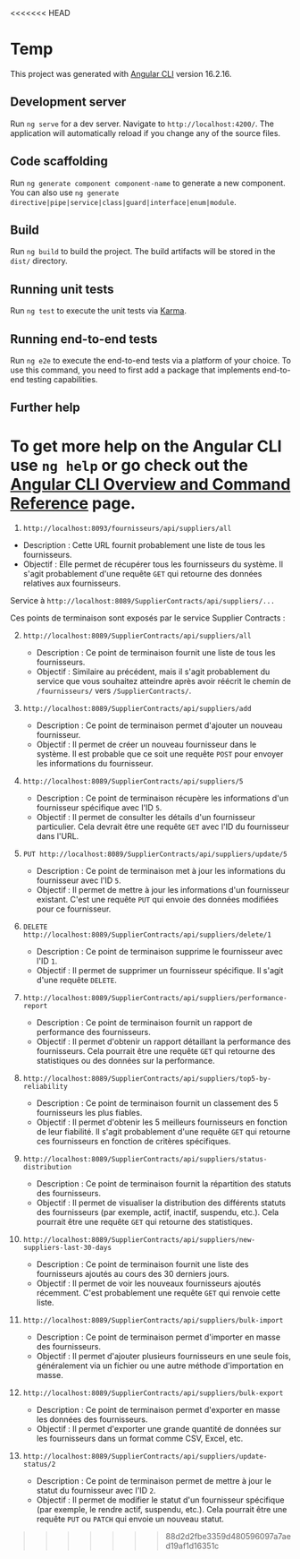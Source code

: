 <<<<<<< HEAD
# Temp

This project was generated with [Angular CLI](https://github.com/angular/angular-cli) version 16.2.16.

## Development server

Run `ng serve` for a dev server. Navigate to `http://localhost:4200/`. The application will automatically reload if you change any of the source files.

## Code scaffolding

Run `ng generate component component-name` to generate a new component. You can also use `ng generate directive|pipe|service|class|guard|interface|enum|module`.

## Build

Run `ng build` to build the project. The build artifacts will be stored in the `dist/` directory.

## Running unit tests

Run `ng test` to execute the unit tests via [Karma](https://karma-runner.github.io).

## Running end-to-end tests

Run `ng e2e` to execute the end-to-end tests via a platform of your choice. To use this command, you need to first add a package that implements end-to-end testing capabilities.

## Further help

To get more help on the Angular CLI use `ng help` or go check out the [Angular CLI Overview and Command Reference](https://angular.io/cli) page.
=======
 1. `http://localhost:8093/fournisseurs/api/suppliers/all`
   - Description : Cette URL fournit probablement une liste de tous les fournisseurs.
   - Objectif : Elle permet de récupérer tous les fournisseurs du système. Il s'agit probablement d'une requête `GET` qui retourne des données relatives aux fournisseurs.



 Service à `http://localhost:8089/SupplierContracts/api/suppliers/...`

Ces points de terminaison sont exposés par le service Supplier Contracts :

2. `http://localhost:8089/SupplierContracts/api/suppliers/all`
   - Description : Ce point de terminaison fournit une liste de tous les fournisseurs.
   - Objectif : Similaire au précédent, mais il s'agit probablement du service que vous souhaitez atteindre après avoir réécrit le chemin de `/fournisseurs/` vers `/SupplierContracts/`.

3. `http://localhost:8089/SupplierContracts/api/suppliers/add`
   - Description : Ce point de terminaison permet d'ajouter un nouveau fournisseur.
   - Objectif : Il permet de créer un nouveau fournisseur dans le système. Il est probable que ce soit une requête `POST` pour envoyer les informations du fournisseur.

4. `http://localhost:8089/SupplierContracts/api/suppliers/5`
   - Description : Ce point de terminaison récupère les informations d'un fournisseur spécifique avec l'ID `5`.
   - Objectif : Il permet de consulter les détails d'un fournisseur particulier. Cela devrait être une requête `GET` avec l'ID du fournisseur dans l'URL.

5. `PUT http://localhost:8089/SupplierContracts/api/suppliers/update/5`
   - Description : Ce point de terminaison met à jour les informations du fournisseur avec l'ID `5`.
   - Objectif : Il permet de mettre à jour les informations d'un fournisseur existant. C'est une requête `PUT` qui envoie des données modifiées pour ce fournisseur.

6. `DELETE http://localhost:8089/SupplierContracts/api/suppliers/delete/1`
   - Description : Ce point de terminaison supprime le fournisseur avec l'ID `1`.
   - Objectif : Il permet de supprimer un fournisseur spécifique. Il s'agit d'une requête `DELETE`.

7. `http://localhost:8089/SupplierContracts/api/suppliers/performance-report`
   - Description : Ce point de terminaison fournit un rapport de performance des fournisseurs.
   - Objectif : Il permet d'obtenir un rapport détaillant la performance des fournisseurs. Cela pourrait être une requête `GET` qui retourne des statistiques ou des données sur la performance.

8. `http://localhost:8089/SupplierContracts/api/suppliers/top5-by-reliability`
   - Description : Ce point de terminaison fournit un classement des 5 fournisseurs les plus fiables.
   - Objectif : Il permet d'obtenir les 5 meilleurs fournisseurs en fonction de leur fiabilité. Il s'agit probablement d'une requête `GET` qui retourne ces fournisseurs en fonction de critères spécifiques.

9. `http://localhost:8089/SupplierContracts/api/suppliers/status-distribution`
   - Description : Ce point de terminaison fournit la répartition des statuts des fournisseurs.
   - Objectif : Il permet de visualiser la distribution des différents statuts des fournisseurs (par exemple, actif, inactif, suspendu, etc.). Cela pourrait être une requête `GET` qui retourne des statistiques.

10. `http://localhost:8089/SupplierContracts/api/suppliers/new-suppliers-last-30-days`
    - Description : Ce point de terminaison fournit une liste des fournisseurs ajoutés au cours des 30 derniers jours.
    - Objectif : Il permet de voir les nouveaux fournisseurs ajoutés récemment. C'est probablement une requête `GET` qui renvoie cette liste.

11. `http://localhost:8089/SupplierContracts/api/suppliers/bulk-import`
    - Description : Ce point de terminaison permet d'importer en masse des fournisseurs.
    - Objectif : Il permet d'ajouter plusieurs fournisseurs en une seule fois, généralement via un fichier ou une autre méthode d'importation en masse.

12. `http://localhost:8089/SupplierContracts/api/suppliers/bulk-export`
    - Description : Ce point de terminaison permet d'exporter en masse les données des fournisseurs.
    - Objectif : Il permet d'exporter une grande quantité de données sur les fournisseurs dans un format comme CSV, Excel, etc.

13. `http://localhost:8089/SupplierContracts/api/suppliers/update-status/2`
    - Description : Ce point de terminaison permet de mettre à jour le statut du fournisseur avec l'ID `2`.
    - Objectif : Il permet de modifier le statut d'un fournisseur spécifique (par exemple, le rendre actif, suspendu, etc.). Cela pourrait être une requête `PUT` ou `PATCH` qui envoie un nouveau statut.
>>>>>>> 88d2d2fbe3359d480596097a7aed19af1d16351c
